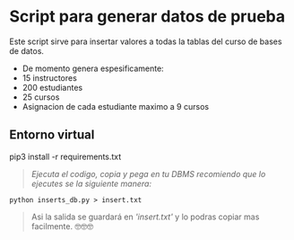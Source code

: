 # Script para generar datos de prueba

Este script sirve para insertar valores a todas la tablas del curso de bases de datos.

* De momento genera espesificamente:
* 15 instructores
* 200 estudiantes
* 25 cursos
* Asignacion de cada estudiante maximo a 9 cursos

## **Entorno virtual**

pip3 install -r requirements.txt


> *Ejecuta el codigo, copia y pega en tu DBMS 
>  recomiendo que lo ejecutes se la siguiente manera:*

```
python inserts_db.py > insert.txt
```
>Asi la salida se guardará en *'insert.txt'* y lo podras copiar mas facilmente. 🤓🤓🤓
